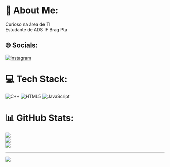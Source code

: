 # 💫 About Me:
Curioso na área de TI<br>Estudante de ADS IF Brag Pta<br>


## 🌐 Socials:
[![Instagram](https://img.shields.io/badge/Instagram-%23E4405F.svg?logo=Instagram&logoColor=white)](https://instagram.com/theoknop_) 

# 💻 Tech Stack:
![C++](https://img.shields.io/badge/c++-%2300599C.svg?style=for-the-badge&logo=c%2B%2B&logoColor=white) ![HTML5](https://img.shields.io/badge/html5-%23E34F26.svg?style=for-the-badge&logo=html5&logoColor=white) ![JavaScript](https://img.shields.io/badge/javascript-%23323330.svg?style=for-the-badge&logo=javascript&logoColor=%23F7DF1E)
# 📊 GitHub Stats:
![](https://github-readme-stats.vercel.app/api?username=TheoKnop&theme=dark&hide_border=false&include_all_commits=false&count_private=false)<br/>
![](https://github-readme-streak-stats.herokuapp.com/?user=TheoKnop&theme=dark&hide_border=false)<br/>
![](https://github-readme-stats.vercel.app/api/top-langs/?username=TheoKnop&theme=dark&hide_border=false&include_all_commits=false&count_private=false&layout=compact)

---
[![](https://visitcount.itsvg.in/api?id=TheoKnop&icon=0&color=0)](https://visitcount.itsvg.in)

<!-- Proudly created with GPRM ( https://gprm.itsvg.in ) -->